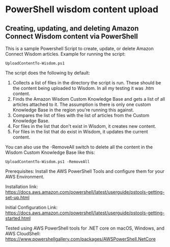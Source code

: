 # PowerShell wisdom content upload 

## Creating, updating, and deleting Amazon Connect Wisdom content via PowerShell

This is a sample Powershell Script to create, update, or delete Amazon Connect Wisdom articles.  Example for running the script:

`UploadContentTo-Wisdom.ps1`

The script does the following by default:

1. Collects a list of files in the directory the script is run.  These should be the content being uploaded to Wisdom. In all my testing it was .htm content.
1. Finds the Amazon Wisdom Custom Knowledge Base and gets a list of all articles attached to it.  The assumption is there is only one custom Knowledge Base in the region you're running this against.
1. Compares the list of files with the list of articles from the Custom Knowledge Base.
1. For files in the list that don't exist in Wisdom, it creates new content.
1. For files in the list that do exist in Wisdom, it updates the current content.

You can also use the -RemoveAll switch to delete all the content in the Wisdom Custom Knowledge Base like this:

`UploadContentTo-Wisdom.ps1 -RemoveAll`

Prerequisites: Install the AWS PowerShell Tools and configure them for your AWS Environment.

Installation link: https://docs.aws.amazon.com/powershell/latest/userguide/pstools-getting-set-up.html

Initial Configuration Link: https://docs.aws.amazon.com/powershell/latest/userguide/pstools-getting-started.html

Tested using AWS PowerShell tools for .NET core on macOS, Windows, and AWS CloudShell: https://www.powershellgallery.com/packages/AWSPowerShell.NetCore